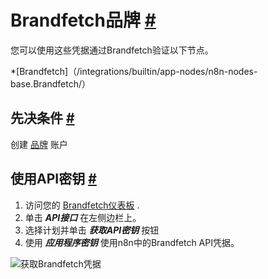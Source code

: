 


 Brandfetch品牌
 [#](#brandfetch "永久链接")
===============================================



 您可以使用这些凭据通过Brandfetch验证以下节点。
 


*[Brandfetch]（/integrations/builtin/app-nodes/n8n-nodes-base.Brandfetch/）



 先决条件
 [#](#先决条件 "永久链接")
-----------------------------------------------------



 创建
 [品牌](https://brandfetch.io/account) 
 账户
 



 使用API密钥
 [#](#使用api键 "永久链接")
-----------------------------------------------------


1. 访问您的
 [Brandfetch仪表板](https://brandfetch.io/dashboard) 
 .
2. 单击
 ***API接口***
 在左侧边栏上。
3. 选择计划并单击
 ***获取API密钥***
 按钮
4. 使用
 ***应用程序密钥***
 使用n8n中的Brandfetch API凭据。



![获取Brandfetch凭据](https://d33wubrfki0l68.cloudfront.net/766594a2879fa715fc5e153b0d2f3266114fd8b7/c0ddf/_images/integrations/builtin/credentials/brandfetch/using-api.gif)





